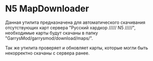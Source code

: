 # N5 MapDownloader

Данная утилита предназначена для автоматического скачивания отсутствующих карт сервера "Русский хардкор ///// N5 /////", необходимые карты будут скачаны в папку "GarrysMod/garrysmod/download/maps/".

Так же утилита проверяет и обновляет карты, которые могли быть некорректно скачаны с сервера ранее.
